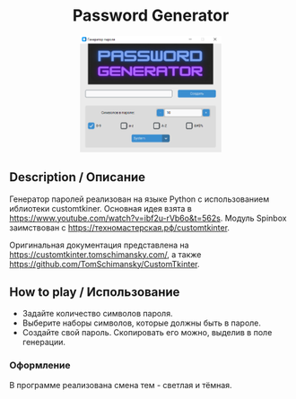 <h1 align="center">Password Generator</h1>
<p align="center"><img  src="./readme_assets/passwordgenerator_window.png" width="50%"></p>

## Description / Описание

 Генератор паролей реализован на языке Python с использованием иблиотеки customtkiner.
 Основная идея взята в https://www.youtube.com/watch?v=ibf2u-rVb6o&t=562s.
 Модуль Spinbox заимствован с https://техномастерская.рф/customtkinter.
 
 Оригинальная документация представлена на https://customtkinter.tomschimansky.com/, а также https://github.com/TomSchimansky/CustomTkinter.
 
## How to play / Использование

- Задайте количество символов пароля.
- Выберите наборы символов, которые должны быть в пароле.
- Создайте свой пароль. Скопировать его можно, выделив в поле генерации.

### Оформление

В программе реализована смена тем - светлая и тёмная.